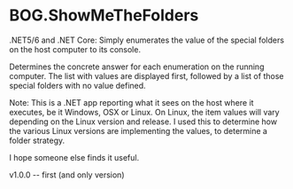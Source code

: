 # BOG.ShowMeTheFolders

.NET5/6 and .NET Core: Simply enumerates the value of the special folders on the host computer to its console.

Determines the concrete answer for each enumeration on the running computer.  The list with values are displayed
first, followed by a list of those special folders with no value defined.

Note: This is a .NET app reporting what it sees on the host where it executes, be it Windows, OSX or Linux.
On Linux, the item values will vary depending on the Linux version and release.  I used this to determine
how the various Linux versions are implementing the values, to determine a folder strategy.

I hope someone 
else finds it useful.

v1.0.0 -- first (and only version)
